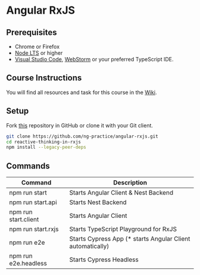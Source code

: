 # Angular RxJS

## Prerequisites

- Chrome or Firefox
- [Node LTS](https://nodejs.org/) or higher
- [Visual Studio Code](https://code.visualstudio.com/), [WebStorm](https://www.jetbrains.com/webstorm/) or your preferred TypeScript IDE.

## Course Instructions

You will find all resources and task for this course in the [Wiki](https://github.com/ng-practice/angular-rxjs/wiki).

## Setup

Fork [this](https://github.com/ng-practice/angular-rxjs.git) repository in GitHub or clone it with your Git client.

```bash
git clone https://github.com/ng-practice/angular-rxjs.git
cd reactive-thinking-in-rxjs
npm install --legacy-peer-deps
```

## Commands

| Command              | Description                                                 |
| -------------------- | ----------------------------------------------------------- |
| npm run start        | Starts Angular Client & Nest Backend                        |
| npm run start.api    | Starts Nest Backend                                         |
| npm run start.client | Starts Angular Client                                       |
| npm run start.rxjs   | Starts TypeScript Playground for RxJS                       |
| npm run e2e          | Starts Cypress App (\* starts Angular Client automatically) |
| npm run e2e.headless | Starts Cypress Headless                                     |
